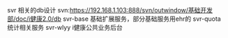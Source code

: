 svr 相关的db设计
    svn:https://192.168.1.103:888/svn/outwindow/基础开发部/doc/i健康2.0/db
    svr-base 基础扩展服务，部分基础服务用ehr的
    svr-quota 统计相关服务
    svr-wlyy i健康公共业务后台